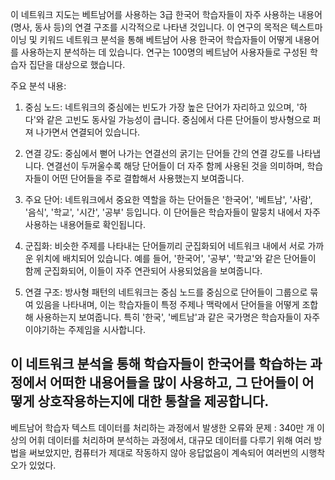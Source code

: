 이 네트워크 지도는 베트남어를 사용하는 3급 한국어 학습자들이 자주 사용하는 내용어(명사, 동사 등)의 연결 구조를 시각적으로 나타낸 것입니다. 
이 연구의 목적은 텍스트마이닝 및 키워드 네트워크 분석을 통해 베트남어 사용 한국어 학습자들이 어떻게 내용어를 사용하는지 분석하는 데 있습니다. 
연구는 100명의 베트남어 사용자들로 구성된 학습자 집단을 대상으로 했습니다​.

주요 분석 내용:
1. 중심 노드: 네트워크의 중심에는 빈도가 가장 높은 단어가 자리하고 있으며, '하다'와 같은 고빈도 동사일 가능성이 큽니다. 중심에서 다른 단어들이 방사형으로 퍼져 나가면서 연결되어 있습니다.

2. 연결 강도: 중심에서 뻗어 나가는 연결선의 굵기는 단어들 간의 연결 강도를 나타냅니다. 연결선이 두꺼울수록 해당 단어들이 더 자주 함께 사용된 것을 의미하며, 학습자들이 어떤 단어들을 주로 결합해서 사용했는지 보여줍니다.

3. 주요 단어: 네트워크에서 중요한 역할을 하는 단어들은 '한국어', '베트남', '사람', '음식', '학교', '시간', '공부' 등입니다. 이 단어들은 학습자들이 말뭉치 내에서 자주 사용하는 내용어들로 확인됩니다.

4. 군집화: 비슷한 주제를 나타내는 단어들끼리 군집화되어 네트워크 내에서 서로 가까운 위치에 배치되어 있습니다. 예를 들어, '한국어', '공부', '학교'와 같은 단어들이 함께 군집화되어, 이들이 자주 연관되어 사용되었음을 보여줍니다.

5. 연결 구조: 방사형 패턴의 네트워크는 중심 노드를 중심으로 단어들이 그룹으로 묶여 있음을 나타내며, 이는 학습자들이 특정 주제나 맥락에서 단어들을 어떻게 조합해 사용하는지 보여줍니다.
   특히 '한국', '베트남'과 같은 국가명은 학습자들이 자주 이야기하는 주제임을 시사합니다.

이 네트워크 분석을 통해 학습자들이 한국어를 학습하는 과정에서 어떠한 내용어들을 많이 사용하고, 그 단어들이 어떻게 상호작용하는지에 대한 통찰을 제공합니다​.
----------------------------------------------------------------------------------------------------

베트남어 학습자 텍스트 데이터를 처리하는 과정에서 발생한 오류와 문제 :  340만 개 이상의 어휘 데이터를 처리하며 분석하는 과정에서, 대규모 데이터를 다루기 위해 여러 방법을 써보았지만, 컴퓨터가 제대로 작동하지 않아 응답없음이 계속되어 여러번의 시행착오가 있었다.
